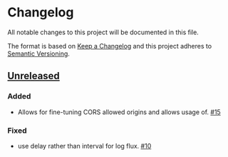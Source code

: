 # Changelog

All notable changes to this project will be documented in this file.

The format is based on [Keep a Changelog](http://keepachangelog.com/)
and this project adheres to [Semantic Versioning](http://semver.org/).

## [Unreleased](https://github.com/atomist/rolar/tree/HEAD)

### Added

-   Allows for fine-tuning CORS allowed origins and allows usage of. [#15](https://github.com/atomist/rolar/issues/15)

### Fixed

-   use delay rather than interval for log flux. [#10](https://github.com/atomist/rolar/issues/10)

